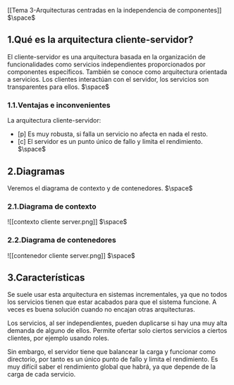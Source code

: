 [[Tema 3-Arquitecturas centradas en la independencia de componentes]]
$\space$
## 1.Qué es la arquitectura cliente-servidor?
El cliente-servidor es una arquitectura basada en la organización de funcionalidades como servicios independientes proporcionados por componentes específicos. También se conoce como arquitectura orientada a servicios. Los clientes interactúan con el servidor, los servicios son transparentes para ellos.
$\space$
### 1.1.Ventajas e inconvenientes
La arquitectura cliente-servidor:
+ [p] Es muy robusta, si falla un servicio no afecta en nada el resto.
+ [c] El servidor es un punto único de fallo y limita el rendimiento.
$\space$
## 2.Diagramas
Veremos el diagrama de contexto y de contenedores.
$\space$
### 2.1.Diagrama de contexto

![[contexto cliente server.png]]
$\space$
### 2.2.Diagrama de contenedores

![[contenedor cliente server.png]]
$\space$
## 3.Características
Se suele usar esta arquitectura en sistemas incrementales, ya que no todos los servicios tienen que estar acabados para que el sistema funcione. A veces es buena solución cuando no encajan otras arquitecturas.

Los servicios, al ser independientes, pueden duplicarse si hay una muy alta demanda de alguno de ellos. Permite ofertar solo ciertos servicios a ciertos clientes, por ejemplo usando roles.

Sin embargo, el servidor tiene que balancear la carga y funcionar como directorio, por tanto es un único punto de fallo y limita el rendimiento. Es muy difícil saber el rendimiento global que habrá, ya que depende de la carga de cada servicio.